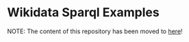 # Wikidata Sparql Examples

NOTE: The content of this repository has been moved to [here](https://www.wikidata.org/wiki/User:ProteinBoxBot/SPARQL_Examples)!
